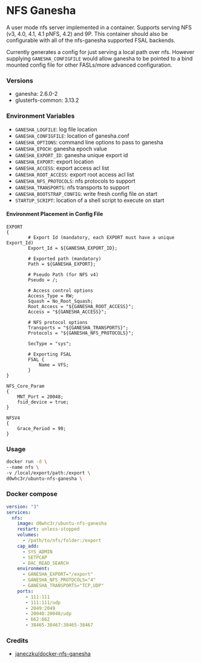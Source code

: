 # NFS Ganesha
A user mode nfs server implemented in a container. Supports serving NFS (v3, 4.0, 4.1, 4.1 pNFS, 4.2) and 9P. This container should also be configurable with all of the nfs-ganesha supported FSAL backends.

Currently generates a config for just serving a local path over nfs. However supplying `GANESHA_CONFIGFILE` would allow ganesha to be pointed to a bind mounted config file for other FASLs/more advanced configuration.

### Versions
* ganesha: 2.6.0-2
* glusterfs-common: 3.13.2

### Environment Variables
* `GANESHA_LOGFILE`: log file location
* `GANESHA_CONFIGFILE`: location of ganesha.conf
* `GANESHA_OPTIONS`: command line options to pass to ganesha
* `GANESHA_EPOCH`: ganesha epoch value
* `GANESHA_EXPORT_ID`: ganesha unique export id
* `GANESHA_EXPORT`: export location
* `GANESHA_ACCESS`: export access acl list
* `GANESHA_ROOT_ACCESS`: export root access acl list
* `GANESHA_NFS_PROTOCOLS`: nfs protocols to support
* `GANESHA_TRANSPORTS`: nfs transports to support
* `GANESHA_BOOTSTRAP_CONFIG`: write fresh config file on start
* `STARTUP_SCRIPT`: location of a shell script to execute on start

#### Environment Placement in Config File
````
EXPORT
{
		# Export Id (mandatory, each EXPORT must have a unique Export_Id)
		Export_Id = ${GANESHA_EXPORT_ID};

		# Exported path (mandatory)
		Path = ${GANESHA_EXPORT};

		# Pseudo Path (for NFS v4)
		Pseudo = /;

		# Access control options
		Access_Type = RW;
		Squash = No_Root_Squash;
		Root_Access = "${GANESHA_ROOT_ACCESS}";
		Access = "${GANESHA_ACCESS}";

		# NFS protocol options
		Transports = "${GANESHA_TRANSPORTS}";
		Protocols = "${GANESHA_NFS_PROTOCOLS}";

		SecType = "sys";

		# Exporting FSAL
		FSAL {
			Name = VFS;
		}
}

NFS_Core_Param
{
	MNT_Port = 20048;
	fsid_device = true;
}

NFSV4
{
	Grace_Period = 90;
}
````

### Usage
```bash
docker run -d \
--name nfs \
-v /local/export/path:/export \
d0whc3r/ubuntu-nfs-ganesha \
```

### Docker compose
```yaml
version: "3"
services:
  nfs:
    image: d0whc3r/ubuntu-nfs-ganesha
    restart: unless-stopped
    volumes:
      - /path/to/nfs/folder:/export
    cap_add:
      - SYS_ADMIN
      - SETPCAP
      - DAC_READ_SEARCH
    environment:
      - GANESHA_EXPORT="/export"
      - GANESHA_NFS_PROTOCOLS="4"
      - GANESHA_TRANSPORTS="TCP,UDP"
    ports:
       - 111:111
       - 111:111/udp
       - 2049:2049
       - 20048:20048/udp
       - 662:662
       - 38465-38467:38465-38467
```

### Credits
* [janeczku/docker-nfs-ganesha](https://github.com/janeczku/docker-nfs-ganesha)

